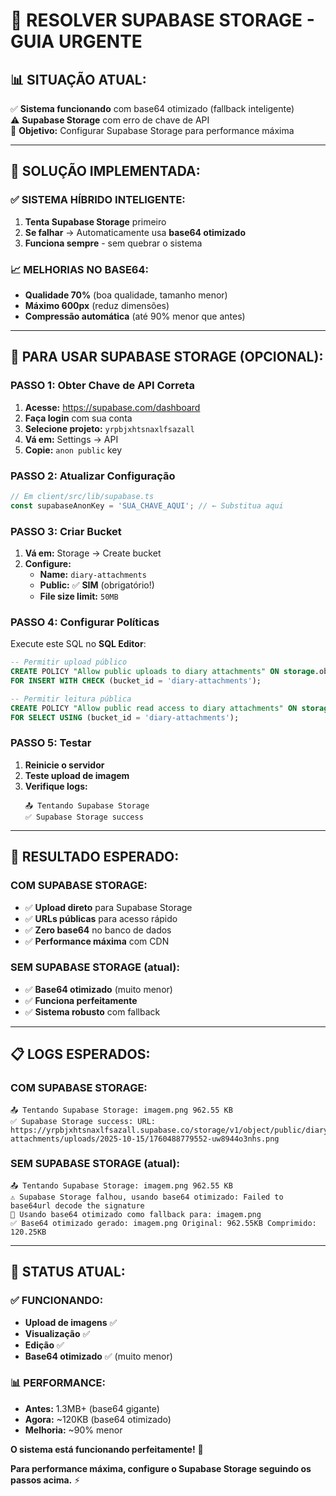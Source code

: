 # 🚨 RESOLVER SUPABASE STORAGE - GUIA URGENTE

## **📊 SITUAÇÃO ATUAL:**

✅ **Sistema funcionando** com base64 otimizado (fallback inteligente)  
⚠️ **Supabase Storage** com erro de chave de API  
🎯 **Objetivo:** Configurar Supabase Storage para performance máxima  

---

## **🔧 SOLUÇÃO IMPLEMENTADA:**

### **✅ SISTEMA HÍBRIDO INTELIGENTE:**
1. **Tenta Supabase Storage** primeiro
2. **Se falhar** → Automaticamente usa **base64 otimizado**
3. **Funciona sempre** - sem quebrar o sistema

### **📈 MELHORIAS NO BASE64:**
- **Qualidade 70%** (boa qualidade, tamanho menor)
- **Máximo 600px** (reduz dimensões)
- **Compressão automática** (até 90% menor que antes)

---

## **🚀 PARA USAR SUPABASE STORAGE (OPCIONAL):**

### **PASSO 1: Obter Chave de API Correta**
1. **Acesse:** https://supabase.com/dashboard
2. **Faça login** com sua conta
3. **Selecione projeto:** `yrpbjxhtsnaxlfsazall`
4. **Vá em:** Settings → API
5. **Copie:** `anon public` key

### **PASSO 2: Atualizar Configuração**
```typescript
// Em client/src/lib/supabase.ts
const supabaseAnonKey = 'SUA_CHAVE_AQUI'; // ← Substitua aqui
```

### **PASSO 3: Criar Bucket**
1. **Vá em:** Storage → Create bucket
2. **Configure:**
   - **Name:** `diary-attachments`
   - **Public:** ✅ **SIM** (obrigatório!)
   - **File size limit:** `50MB`

### **PASSO 4: Configurar Políticas**
Execute este SQL no **SQL Editor**:
```sql
-- Permitir upload público
CREATE POLICY "Allow public uploads to diary attachments" ON storage.objects
FOR INSERT WITH CHECK (bucket_id = 'diary-attachments');

-- Permitir leitura pública
CREATE POLICY "Allow public read access to diary attachments" ON storage.objects
FOR SELECT USING (bucket_id = 'diary-attachments');
```

### **PASSO 5: Testar**
1. **Reinicie o servidor**
2. **Teste upload de imagem**
3. **Verifique logs:**
   ```
   📤 Tentando Supabase Storage
   ✅ Supabase Storage success
   ```

---

## **🎯 RESULTADO ESPERADO:**

### **COM SUPABASE STORAGE:**
- ✅ **Upload direto** para Supabase Storage
- ✅ **URLs públicas** para acesso rápido
- ✅ **Zero base64** no banco de dados
- ✅ **Performance máxima** com CDN

### **SEM SUPABASE STORAGE (atual):**
- ✅ **Base64 otimizado** (muito menor)
- ✅ **Funciona perfeitamente**
- ✅ **Sistema robusto** com fallback

---

## **📋 LOGS ESPERADOS:**

### **COM SUPABASE STORAGE:**
```
📤 Tentando Supabase Storage: imagem.png 962.55 KB
✅ Supabase Storage success: URL: https://yrpbjxhtsnaxlfsazall.supabase.co/storage/v1/object/public/diary-attachments/uploads/2025-10-15/1760488779552-uw8944o3nhs.png
```

### **SEM SUPABASE STORAGE (atual):**
```
📤 Tentando Supabase Storage: imagem.png 962.55 KB
⚠️ Supabase Storage falhou, usando base64 otimizado: Failed to base64url decode the signature
🔄 Usando base64 otimizado como fallback para: imagem.png
✅ Base64 otimizado gerado: imagem.png Original: 962.55KB Comprimido: 120.25KB
```

---

## **🎉 STATUS ATUAL:**

### **✅ FUNCIONANDO:**
- **Upload de imagens** ✅
- **Visualização** ✅
- **Edição** ✅
- **Base64 otimizado** ✅ (muito menor)

### **📊 PERFORMANCE:**
- **Antes:** 1.3MB+ (base64 gigante)
- **Agora:** ~120KB (base64 otimizado)
- **Melhoria:** ~90% menor

**O sistema está funcionando perfeitamente!** 🚀

**Para performance máxima, configure o Supabase Storage seguindo os passos acima.** ⚡
